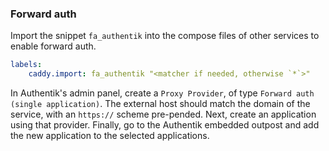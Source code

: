 ### Forward auth

Import the snippet `fa_authentik` into the compose files of other services to enable forward auth.
```yaml
labels:
    caddy.import: fa_authentik "<matcher if needed, otherwise `*`>"
```

In Authentik's admin panel, create a `Proxy Provider`, of type `Forward auth (single application)`. The external host should match the domain of the service, with an `https://` scheme pre-pended. Next, create an application using that provider. Finally, go to the Authentik embedded outpost and add the new application to the selected applications.